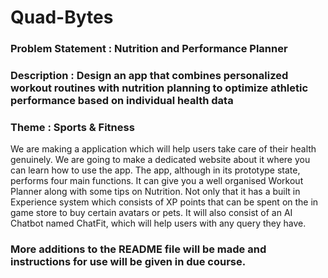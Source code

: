 # Quad-Bytes
### Problem Statement : Nutrition and Performance Planner
### Description : Design an app that combines personalized workout routines with nutrition planning to optimize athletic performance based on individual health data
### Theme : Sports & Fitness

We are making a application  which will help users take care of their health genuinely. We are going to make a dedicated website about it where you can learn how to use the app. The app, although in its prototype state, performs four main functions. It can give you a well organised Workout Planner along with some tips on Nutrition. Not only that it has a built in Experience system which consists of XP points that can be spent on the in game store to buy certain avatars or pets. It will also consist of an AI Chatbot named ChatFit, which will help users with any query they have.

### More additions to the README file will be made and instructions for use will be given in due course.
